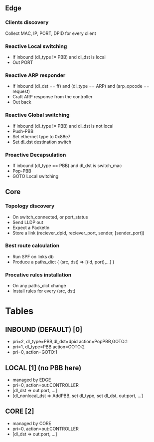 ## Edge
### Clients discovery
Collect MAC, IP, PORT, DPID for every client

### Reactive Local switching
 - If inbound (dl_type != PBB) and dl_dst is local
 - Out PORT
 
### Reactive ARP responder
 - If inbound (dl_dst == ff) and (dl_type == ARP) and (arp_opcode == request)
 - Craft ARP response from the controller
 - Out back

### Reactive Global switching
 - If inbound (dl_type != PBB) and dl_dst is not local
 - Push-PBB
 - Set ethernet type to 0x88e7
 - Set dl_dst destination switch
 
### Proactive Decapsulation
 - If inbound (dl_type == PBB) and dl_dst is switch_mac
 - Pop-PBB
 - GOTO Local switching

## Core
### Topology discovery
 - On switch_connected, or port_status
 - Send LLDP out
 - Expect a PacketIn
 - Store a link (reciever_dpid, reciever_port, sender, [sender_port])

### Best route calculation
 - Run SPF on links db
 - Produce a paths_dict { (src, dst) => [(id, port),...] }
 
### Procative rules installation
 - On any paths_dict change
 - Install rules for every (src, dst)

# Tables
## INBOUND (DEFAULT) [0]
 - pri=2, dl_type=PBB,dl_dst=dpid action=PopPBB,GOTO:1
 - pri=1, dl_type=PBB action=GOTO:2
 - pri=0, action=GOTO:1

## LOCAL [1] (no PBB here)
- managed by EDGE
- pri=0, action=out:CONTROLLER
- [dl_dst => out:port, ...]
- [dl_nonlocal_dst => AddPBB, set dl_type, set dl_dst, out:port, ...]
## CORE [2]
- managed by CORE
- pri=0, action=out:CONTROLLER
- [dl_dst => out:port, ...]

